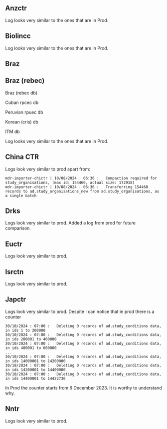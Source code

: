 ## Anzctr

Log looks very similar to the ones that are in Prod. 

## Biolincc

Log looks very similar to the ones that are in Prod.

## Braz

## Braz (rebec)

Braz (rebec db)

Cuban rpcec db

Peruvian rpuec db

Korean (cris) db

ITM db

Log looks very similar to the ones that are in Prod.

## China CTR
Logs look very similar to prod apart from:
```
mdr-importer-chictr | 10/08/2024 : 06:36 :   Compaction required for study_organisations, (max id: 154460, actual size: 172918)
mdr-importer-chictr | 10/08/2024 : 06:36 :   Transferring 154460 records to ad.study_organisations_new from ad.study_organisations, as a single batch
```

## Drks
Logs look very similar to prod.
Added a log from prod for future comparison.

## Euctr
Logs look very similar to prod.

## Isrctn
Logs look very similar to prod.

## Japctr
Logs look very similar to prod.
Despite I can notice that in prod there is a counter 
```
30/10/2024 : 07:00 :   Deleting 0 records of ad.study_conditions data, in ids 1 to 200000
30/10/2024 : 07:00 :   Deleting 0 records of ad.study_conditions data, in ids 200001 to 400000
30/10/2024 : 07:00 :   Deleting 0 records of ad.study_conditions data, in ids 400001 to 600000
...
30/10/2024 : 07:00 :   Deleting 0 records of ad.study_conditions data, in ids 14000001 to 14200000
30/10/2024 : 07:00 :   Deleting 0 records of ad.study_conditions data, in ids 14200001 to 14400000
30/10/2024 : 07:00 :   Deleting 0 records of ad.study_conditions data, in ids 14400001 to 14422736
```
In Prod the counter starts from 6 December 2023.
It is worthy to understand why.

## Nntr
Logs look very similar to prod.
